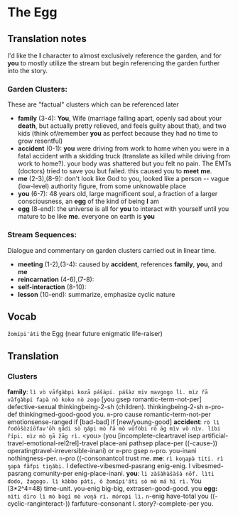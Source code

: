 # The Egg
## Translation notes
I'd like the **I** character to almost exclusively reference the garden, and for **you** to mostly utilize the stream but begin referencing the garden further into the story.
### Garden Clusters:
These are "factual" clusters which can be referenced later
- **family** (3-4): **You**, Wife (marriage falling apart, openly sad about your **death**, but actually pretty relieved, and feels guilty about that), and two kids (think of/remember **you** as perfect because they had no time to grow resentful)
- **accident** (0-1): **you** were driving from work to home when you were in a fatal accident with a skidding truck (translate as killed while driving from work to home?). your body was shattered but you felt no pain. The EMTs (doctors) tried to save you but failed. this caused you to **meet** **me**.
- **me** (2-3),(8-9): don't look like God to you, looked like a person -- vague (low-level) authority figure, from some unknowable place
- **you** (6-7): 48 years old, large magnificent soul, a fraction of a larger consciousness, an **egg** of the kind of being **I** am
- **egg** (8-end): the universe is all for **you** to interact with yourself until you mature to be like **me**. everyone on earth is **you**
### Stream Sequences:
Dialogue and commentary on garden clusters carried out in linear time.
- **meeting** (1-2),(3-4): caused by **accident**, references **family**, **you**, and **me**
- **reincarnation** (4-6),(7-8): 
- **self-interaction** (8-10):
- **lesson** (10-end): summarize, emphasize cyclic nature
## Vocab
`žomípi'áti` the Egg (near future enigmatic life-raiser)

## Translation
### Clusters
**family**: `lì vò vāfgàbpi kozā pášàpi. pášàz miv mavgogo lì. mìz řā vāfgàbpi fapà nò koko nò zogo`
\[you gsep romantic-term-not-per\]  defective-sexual  thinkingbeing-2-sh (children). thinkingbeing-2-sh `m`-pro-def thinkingmed-good-good you. `m`-pro cause romantic-term-not-per emotionsense-ranged if \[bad-bad\] if \[new/young-good\]
**accident**: `rò lì řodōšòzíōfav'ōh ŋádi sò ŋápi mò řā mò vōfòbi rò āg mìv vò nìv. lìbi řípi. nìz mò ŋā žāg rì.`
\<you\>
(you \[incomplete-cleartravel isep artificial-travel-emotional-rel2rel\]-travel place-ani pathsep place-per ((-cause-)) operatingtravel-irreversible-inani) or `m`-pro gsep `n`-pro. you-inani nothingness-per. `n`-pro ((-consonantcol trust me.
**me**: `rì koŋapà titi. rì ŋapà fāfpi tiŋábi.`
I defective-vibesmed-pasrang enig-enig. I vibesmed-pasrang comunity-per enig-place-inani.
**you**: `lì zàšàhàšàšà nōf. lìti dodo, žagogo. lì kàbbo páti, ō žomípi'áti sò mò má hī rì.`
You (3\*2^4=48) time-unit. you-enig big-big, extrasen-good-good. you 
**egg:** `nìti dīro lì mò bògí mò voŋā rì. móropi lì.`
`n`-enig have-total you ((-cyclic-ranginteract-)) farfuture-consonant I. story?-complete-per you.